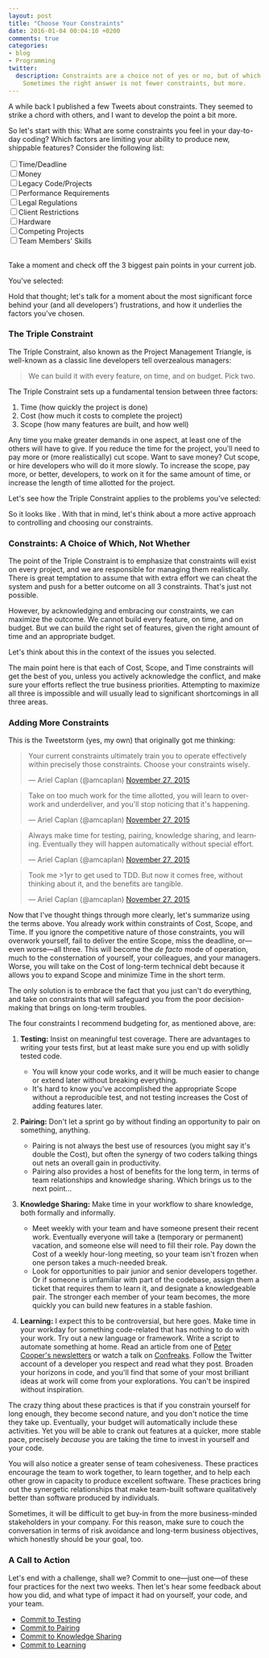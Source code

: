 ```yaml
---
layout: post
title: "Choose Your Constraints"
date: 2016-01-04 00:04:10 +0200
comments: true
categories:
- blog
- Programming
twitter:
  description: Constraints are a choice not of yes or no, but of which.
    Sometimes the right answer is not fewer constraints, but more.
---
```


A while back I published a few Tweets about constraints.  They seemed to strike
a chord with others, and I want to develop the point a bit more.

So let's start with this: What are some constraints you feel in your day-to-day
coding?  Which factors are limiting your ability to produce new, shippable
features?  Consider the following list:

<div id="constraints-checklist">
  <input type="checkbox" id="time" name="time" value="Time"><label for="time">Time/Deadline</label><br/>
  <input type="checkbox" id="money" name="money" value="Money"><label for="money">Money</label><br/>
  <input type="checkbox" id="legacy" name="legacy" value="Legacy Code"><label for="legacy">Legacy Code/Projects</label><br/>
  <input type="checkbox" id="performance-requirements" name="performance-requirements" value="Performance Requirements"><label for="performance-requirements">Performance Requirements</label><br/>
  <input type="checkbox" id="legal" name="legal" value="Legal Regulations"><label for="legal">Legal Regulations</label><br/>
  <input type="checkbox" id="clients" name="clients" value="Client Restrictions"><label for="clients">Client Restrictions</label><br/>
  <input type="checkbox" id="hardware" name="hardware" value="Hardware"><label for="hardware">Hardware</label><br/>
  <input type="checkbox" id="competing-projects" name="competing-projects" value="Competing Projects"><label for="competing-projects">Competing Projects</label><br/>
  <input type="checkbox" id="skills" name="skills" value="Skills"><label for="skills">Team Members' Skills</label>
</div>
<br/>

Take a moment and check off the 3 biggest pain points in your current job.

<!-- more -->

You've selected:

<ul id="constraints-results"></ul>

Hold that thought; let's talk for a moment about the most significant force
behind your (and all developers') frustrations, and how it underlies the factors
you've chosen.

### The Triple Constraint

The Triple Constraint, also known as the Project Management Triangle, is
well-known as a classic line developers tell overzealous managers:

> We can build it with every feature, on time, and on budget.  Pick two.

The Triple Constraint sets up a fundamental tension between three factors:

1. Time (how quickly the project is done)
2. Cost (how much it costs to complete the project)
3. Scope (how many features are built, and how well)

Any time you make greater demands in one aspect, at least one of the others will
have to give.  If you reduce the time for the project, you'll need to pay more
or (more realistically) cut scope.  Want to save money?  Cut scope, or hire
developers who will do it more slowly.  To increase the scope, pay more, or
better, developers, to work on it for the same amount of time, or increase the
length of time allotted for the project.

Let's see how the Triple Constraint applies to the problems you've selected:

<p id="constraints-interpretation"></p>

So it looks like <span id="biggest-problems"></span>.  With that in mind, let's
think about a more active approach to controlling and choosing our constraints.

### Constraints: A Choice of Which, Not Whether

The point of the Triple Constraint is to emphasize that constraints will exist
on every project, and we are responsible for managing them realistically.  There
is great temptation to assume that with extra effort we can cheat the system and
push for a better outcome on all 3 constraints.  That's just not possible.

However, by acknowledging and embracing our constraints, we can maximize the
outcome.  We cannot build every feature, on time, and on budget.  But we can
build the right set of features, given the right amount of time and an
appropriate budget.

Let's think about this in the context of the issues you selected.

<div id="constraints-suggestions"></div>

The main point here is that each of Cost, Scope, and Time constraints will get
the best of you, unless you actively acknowledge the conflict, and make sure
your efforts reflect the true business priorities.  Attempting to maximize all
three is impossible and will usually lead to significant shortcomings in all
three areas.

### Adding More Constraints

This is the Tweetstorm (yes, my own) that originally got me thinking:

<blockquote class="twitter-tweet" lang="en"><p lang="en" dir="ltr">Your current constraints ultimately train you to operate effectively within precisely those constraints. Choose your constraints wisely.</p>&mdash; Ariel Caplan (@amcaplan) <a href="https://twitter.com/amcaplan/status/670030185106907136">November 27, 2015</a></blockquote>
<script async src="//platform.twitter.com/widgets.js" charset="utf-8"></script>

<blockquote class="twitter-tweet" data-conversation="none" lang="en"><p lang="en" dir="ltr">Take on too much work for the time allotted, you will learn to overwork and underdeliver, and you&#39;ll stop noticing that it&#39;s happening.</p>&mdash; Ariel Caplan (@amcaplan) <a href="https://twitter.com/amcaplan/status/670030975620005890">November 27, 2015</a></blockquote>
<script async src="//platform.twitter.com/widgets.js" charset="utf-8"></script>

<blockquote class="twitter-tweet" data-conversation="none" lang="en"><p lang="en" dir="ltr">Always make time for testing, pairing, knowledge sharing, and learning. Eventually they will happen automatically without special effort.</p>&mdash; Ariel Caplan (@amcaplan) <a href="https://twitter.com/amcaplan/status/670031382144528385">November 27, 2015</a></blockquote>
<script async src="//platform.twitter.com/widgets.js" charset="utf-8"></script>

<blockquote class="twitter-tweet" data-conversation="none" lang="en"><p lang="en" dir="ltr">Took me &gt;1yr to get used to TDD. But now it comes free, without thinking about it, and the benefits are tangible.</p>&mdash; Ariel Caplan (@amcaplan) <a href="https://twitter.com/amcaplan/status/670031749641076737">November 27, 2015</a></blockquote>
<script async src="//platform.twitter.com/widgets.js" charset="utf-8"></script>

Now that I've thought things through more clearly, let's summarize using the
terms above.  You already work within constraints of Cost, Scope, and Time.  If
you ignore the competitive nature of those constraints, you will overwork
yourself, fail to deliver the entire Scope, miss the deadline, or—even worse—all
three.  This will become the <em>de facto</em> mode of operation, much to the
consternation of yourself, your colleagues, and your managers.  Worse, you will
take on the Cost of long-term technical debt because it allows you to expand
Scope and minimize Time in the short term.

The only solution is to embrace the fact that you just can't do everything, and
take on constraints that will safeguard you from the poor decision-making that
brings on long-term troubles.

The four constraints I recommend budgeting for, as mentioned above, are:

1. **Testing:** Insist on meaningful test coverage.  There are advantages to
writing your tests first, but at least make sure you end up with solidly tested
code.
    * You will know your code works, and it will be much easier to change or
    extend later without breaking everything.
    * It's hard to know you've accomplished the appropriate Scope without a
    reproducible test, and not testing increases the Cost of adding features
    later.

1. **Pairing:** Don't let a sprint go by without finding an opportunity to pair
on something, anything.
    * Pairing is not always the best use of resources (you might say it's double
    the Cost), but often the synergy of two coders talking things out nets an
    overall gain in productivity.
    * Pairing also provides a host of benefits for the long term, in terms of
    team relationships and knowledge sharing.  Which brings us to the next
    point...

1. **Knowledge Sharing:** Make time in your workflow to share knowledge, both
formally and informally.
    * Meet weekly with your team and have someone present their recent work.
    Eventually everyone will take a (temporary or permanent) vacation, and
    someone else will need to fill their role.  Pay down the Cost of a weekly
    hour-long meeting, so your team isn't frozen when one person takes a
    much-needed break.
    * Look for opportunities to pair junior and senior developers together.  Or
    if someone is unfamiliar with part of the codebase, assign them a ticket
    that requires them to learn it, and designate a knowledgeable pair. The
    stronger each member of your team becomes, the more quickly you can build
    new features in a stable fashion.

1. **Learning:** I expect this to be controversial, but here goes.  Make time in
your workday for something code-related that has nothing to do with your work.
Try out a new language or framework.  Write a script to automate something at
home.  Read an article from one of
[Peter Cooper's newsletters](http://peterc.org/#ap3) or watch a talk on
[Confreaks](http://confreaks.tv/events).  Follow the Twitter account of a
developer you respect and read what they post.  Broaden your horizons in code,
and you'll find that some of your most brilliant ideas at work will come from
your explorations.  You can't be inspired without inspiration.

The crazy thing about these practices is that if you constrain yourself for long
enough, they become second nature, and you don't notice the time they take up.
Eventually, your budget will automatically include these activities.  Yet you
will be able to crank out features at a quicker, more stable pace, precisely
*because* you are taking the time to invest in yourself and your code.

You will also notice a greater sense of team cohesiveness.  These practices
encourage the team to work together, to learn together, and to help each other
grow in capacity to produce excellent software.  These practices bring out the
synergetic relationships that make team-built software qualitatively better than
software produced by individuals.

Sometimes, it will be difficult to get buy-in from the more business-minded
stakeholders in your company.  For this reason, make sure to couch the
conversation in terms of risk avoidance and long-term business objectives, which
honestly should be your goal, too.

### A Call to Action

Let's end with a challenge, shall we?  Commit to one—just one—of these four
practices for the next two weeks.  Then let's hear some feedback about how you
did, and what type of impact it had on yourself, your code, and your team.

* [Commit to Testing](https://twitter.com/intent/tweet?original_referer=http%3A%2F%2Famcaplan.ninja%2Fblog%2FProgramming%2F2016%2F01%2F04%2Fchoose-your-constraints%2F&ref_src=twsrc%5Etfw&text=I%20will%20insist%20on%20meaningful%20test%20coverage%20for%20the%20next%202%20weeks.%20Make%20a%20pledge%3A&tw_p=tweetbutton&url=http%3A%2F%2Famcaplan.ninja%2Fblog%2FProgramming%2F2016%2F01%2F04%2Fchoose-your-constraints%2F&via=amcaplan)
* [Commit to Pairing](https://twitter.com/intent/tweet?original_referer=http%3A%2F%2Famcaplan.ninja%2Fblog%2FProgramming%2F2016%2F01%2F04%2Fchoose-your-constraints%2F&ref_src=twsrc%5Etfw&text=I%20will%20make%20time%20for%20pairing%20during%20the%20next%202%20weeks.%20Make%20a%20pledge%3A&tw_p=tweetbutton&url=http%3A%2F%2Famcaplan.ninja%2Fblog%2FProgramming%2F2016%2F01%2F04%2Fchoose-your-constraints%2F&via=amcaplan)
* [Commit to Knowledge Sharing](https://twitter.com/intent/tweet?original_referer=http%3A%2F%2Famcaplan.ninja%2Fblog%2FProgramming%2F2016%2F01%2F04%2Fchoose-your-constraints%2F&ref_src=twsrc%5Etfw&text=I%20will%20organize%20a%20regular%20knowledge%20sharing%20session%20starting%20in%20the%20next%202%20weeks.%20Make%20a%20pledge%3A&tw_p=tweetbutton&url=http%3A%2F%2Famcaplan.ninja%2Fblog%2FProgramming%2F2016%2F01%2F04%2Fchoose-your-constraints%2F&via=amcaplan)
* [Commit to Learning](https://twitter.com/intent/tweet?original_referer=http%3A%2F%2Famcaplan.ninja%2Fblog%2FProgramming%2F2016%2F01%2F04%2Fchoose-your-constraints%2F&ref_src=twsrc%5Etfw&text=I%20will%20dedicate%20time%20to%20non-work-related%20programming%20learning%20during%20the%20next%202%20weeks.%20Make%20a%20pledge%3A&tw_p=tweetbutton&url=http%3A%2F%2Famcaplan.ninja%2Fblog%2FProgramming%2F2016%2F01%2F04%2Fchoose-your-constraints%2F&via=amcaplan)

<script type="text/javascript">
  (function(){
    var inputs = document.getElementById('constraints-checklist').getElementsByTagName('input');

    var selectedInputs = function() {
      checkedInputs = [];

      for (var i = 0; i < inputs.length; i++) {
        input = inputs[i]
        if (input.checked) { checkedInputs.push(input); }
      }

      return checkedInputs;
    };

    var noSelectionMade = '&lt;NO SELECTION MADE&gt;';

    var inputText = function(input){ return input.labels[0].textContent; }
    var liIfy = function(text) { return "<li>" + text + "</li>"; };

    var setResultsHTML = function(selected) {
      if (selected.length === 0) { html = noSelectionMade; }
      else {
        html = selected.map(inputText).map(liIfy).join('');
      }
      document.getElementById('constraints-results').innerHTML = html;
    };

    var interpretations = {
      "time": "Time is <strong>Time</strong>, easy enough.",
      "money": "Money is one element of <strong>Cost</strong>.",
      "legacy": "When you pay down technical debt on legacy code and projects, you encounter the <strong>Cost</strong> of a past project, except that you incur those costs now.",
      "performance-requirements": "Performance requirements are an aspect of <strong>Scope</strong>.",
      "legal": "Legal requirements are an aspect of <strong>Scope</strong>.",
      "clients": "Client requirements are an aspect of <strong>Scope</strong>.",
      "hardware": "Insufficient hardware resources reflect an upper bound on <strong>Cost</strong>.",
      "competing-projects": "Assigning developers to too many simultaneous projects reflects unwillingness to accept the true <strong>Cost</strong> of each project.",
      "skills": "When team members lack the skills to complete the task, the learning involved becomes part of the <strong>Cost</strong> of the project."
    };
    var interpretation = function(input) { return interpretations[input.name]; }

    var setInterpretationHTML = function(selected) {
      if (selected.length === 0) { html = ''; }
      else {
        html = '<ul>' +
          selected.map(interpretation).map(liIfy).join('') +
          '</ul>';
      }
      document.getElementById('constraints-interpretation').innerHTML = html;
    }

    var problems = {
      "time": "Time",
      "money": "Cost",
      "legacy": "Cost",
      "performance-requirements": "Scope",
      "legal": "Scope",
      "clients": "Scope",
      "hardware": "Cost",
      "competing-projects": "Cost",
      "skills": "Cost"
    };
    var problemList = function(selected) {
      var list = [];
      selected.forEach(function(input) {
        var problem = problems[input.name];
        if (list.indexOf(problem) === -1) { list.push(problem); }
      });
      return list.sort();
    };
    var outputProblemList = function(list) {
      switch(list.length) {
        case 0:
          return "your biggest problems are &lt;UNKNOWN - FILL IN PLEASE&gt;";
        case 1:
          return "your biggest problem is " + list[0];
        case 2:
          return "your biggest problems are " + list[0] + " and " + list[1];
        case 3:
          return "you are struggling on all 3 fronts: Cost, Scope, and Time"
      }
    };
    var updateProblemList = function(inputs) {
      document.getElementById('biggest-problems').innerHTML =
        outputProblemList(problemList(inputs));
    };

    var suggestions = {
      "time": "<strong>Time/Deadlines:</strong> Sometimes, your product's greatest feature is time - for example, it must capture the market before competitors arrive.  In other cases, time is less crucial than other factors.  So it's important to evaluate the significance of the deadline in your situation.  Often the right answer is multifaceted - for example, extending the deadline by a month along with cutting scope in certain ways.",
      "money": "<strong>Money:</strong> This question will be fundamentally different depending on the scenario.  In a small startup launching its first product, you may not have the leeway to increase Cost.  This is why startups tend to build small, streamlined products that are sold on their simplicity; they cut Scope, because money is limited, and a long time-to-market will kill the company financially.  In a large company, though, the right answer may be to build the product with full scope, but extend the Time or accept increased Cost.",
      "legacy": "<strong>Legacy Infrastructure:</strong> If you struggle with legacy code or even full applications, congratulations!  Your product has been around for a while, it's hopefully well-established, but it comes with the messiness of decisions which—as you can see using your 20/20 hindsight—have turned out for the worse.  The answer is usually to minimize Cost by paying down technical debt when possible, but accept that sometimes the value of Time will triumph.  Usually businesspeople err on the side of not paying down technical debt; your job as developer is to counter that trend, diplomatically of course.",
      "performance-requirements": "<strong>Performance:</strong> Whether you're building for desktop, mobile, tablet, or the web, performance is going to be a make-or-break for your product.  And performance has a tangible Cost in terms of developer attention and effort.  The company needs to accept that performance will require massive attention, especially over time as more and more features are added.  The right answer is usually to cut feature Scope when performance becomes a problem, and not before.  It's also important to understand how valuable performance gains are in any situation, and make sure a proportional amount of developer resources are dedicated to performance improvements.  Too little attention and performance problems will be the death of your product; too much attention and your product's feature set will go nowhere.",
      "legal": "<strong>Legal Requirements:</strong> These are generally non-negotiable.  Once we accept that, it's important to view fulfillment of legal requirements as a Scope achievement, and cut other Scope considerations as necessary.  Better 2 new features than 3 features plus a lawsuit.",
      "clients": "<strong>Client Requirements:</strong> Keep in mind, your client is the one paying your bills.  However, clients often use that position to demand more features than are healthy for your product.  It's important to be honest with clients about the limitations of your team, and explain that you want your product to grow stably in the long term.  Pushing lots of features out the door quickly will limit your product's ability to grow, and that will hurt your clients as well later on.  Negotiate your clients down to a reasonable feature set given the Time and Cost constraints of your project—and make sure to deliver.",
      "hardware": "<strong>Hardware Limitations:</strong> These cases generally fall into two categories.  One is a small company with severe financial constraints.  In that case, the answer is probably to wait on certain features until the company begins to gather more revenue.  Small companies have a tendency to try to scale too early; wait until the need arises.  (In other words, limit the Scope of your operations until the market demands more.)  Larger companies have the opposite problem; they know the scale is necessary, but may not have financial resources available now, or the process of getting appropriate hardware may take time.  The right answer is usually to shelve the project for now; there are probably many other projects deserving of attention that would provide value immediately.",
      "competing-projects": "<strong>Competing Projects</strong>: Companies are often unaware of the Cost of context switching.  To minimize Cost, a developer should work on only one project at a time.  If multiple projects need attention, every effort should be made to limit Scope or extend Time in a way that allows each developer to give their undivided attention to one project, perhaps switching back and forth at intervals of one to two weeks.  Greater flexibility will pay off in increased productivity.",
      "skills": "<strong>Team Members' Skills:</strong> Developers, contrary to popular belief, are not code-generation machines.  They are human beings who know some things and do not know other things.  Part of the Cost of a project is the need for developers to educate themselves about the necessary tools and the problem space.  This must be considered as a factor that will challenge Time and Scope."
    };

    var suggestionList = function(inputs) {
      if (inputs.length === 0) { return [noSelectionMade]; }
      return inputs.map(function(input) {
        return '<li>' + suggestions[input.name] + '</li>';
      });
    };

    var updateSuggestionList = function(inputs) {
      document.getElementById('constraints-suggestions').innerHTML =
        '<ul>' + suggestionList(inputs).join('') + '</ul>';
    };

    var uncheckIfFourth = function() {
      if (selectedInputs().length > 3) { this.checked = false; }
    };

    var updateFields = function(){
      selected = selectedInputs();
      setResultsHTML(selected);
      setInterpretationHTML(selected);
      updateProblemList(selected);
      updateSuggestionList(selected);
    }

    for (var i = 0; i < inputs.length; i++) {
      input = inputs[i];
      input.addEventListener('change', uncheckIfFourth, false);
      input.addEventListener('change', updateFields, false);
    }

    document.addEventListener('DOMContentLoaded',function(){
      updateFields();
    });
  })()
</script>
